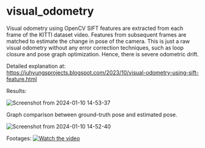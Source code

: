 # visual_odometry
Visual odometry using OpenCV
SIFT features are extracted from each frame of the KITTI dataset video. Features from subsequent frames are matched to estimate the change in pose of the camera. This is just a raw visual odometry without any error correction techniques, such as loop closure and pose graph optimization. Hence, there is severe odometric drift.

Detailed explanation at: https://juhyungsprojects.blogspot.com/2023/10/visual-odometry-using-sift-feature.html

Results:

![Screenshot from 2024-01-10 14-53-37](https://github.com/Juhyung-L/visual_odometry/assets/102873080/523ff3e0-3fcf-48b9-b24d-1533a0d06378)

Graph comparison between ground-truth pose and estimated pose.

![Screenshot from 2024-01-10 14-52-40](https://github.com/Juhyung-L/visual_odometry/assets/102873080/fff83107-9d63-41b0-a5b5-25e0281250a8)


Footages:
[![Watch the video](https://img.youtube.com/vi/pQ5rXVprvJE/maxresdefault.jpg)](http://https://www.youtube.com/pQ5rXVprvJE "Visual Odometry (KITTI Dataset)")
